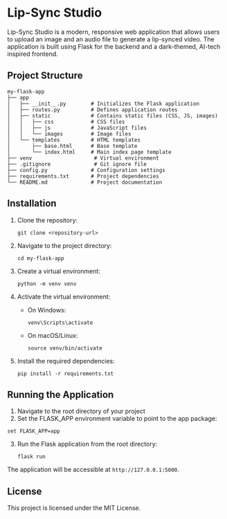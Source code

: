 # Lip-Sync Studio

Lip-Sync Studio is a modern, responsive web application that allows users to upload an image and an audio file to generate a lip-synced video. The application is built using Flask for the backend and a dark-themed, AI-tech inspired frontend.

## Project Structure

```
my-flask-app
├── app
│   ├── __init__.py        # Initializes the Flask application
│   ├── routes.py          # Defines application routes
│   ├── static             # Contains static files (CSS, JS, images)
│   │   ├── css            # CSS files
│   │   ├── js             # JavaScript files
│   │   └── images         # Image files
│   └── templates          # HTML templates
│       ├── base.html      # Base template
│       └── index.html     # Main index page template
├── venv                    # Virtual environment
├── .gitignore              # Git ignore file
├── config.py              # Configuration settings
├── requirements.txt       # Project dependencies
└── README.md              # Project documentation
```

## Installation

1. Clone the repository:
   ```
   git clone <repository-url>
   ```

2. Navigate to the project directory:
   ```
   cd my-flask-app
   ```

3. Create a virtual environment:
   ```
   python -m venv venv
   ```

4. Activate the virtual environment:
   - On Windows:
     ```
     venv\Scripts\activate
     ```
   - On macOS/Linux:
     ```
     source venv/bin/activate
     ```

5. Install the required dependencies:
   ```
   pip install -r requirements.txt
   ```

## Running the Application

1. Navigate to the root directory of your project
2. Set the FLASK_APP environment variable to point to the app package:
```
set FLASK_APP=app
```
3. Run the Flask application from the root directory:
   ```
   flask run
   ```

The application will be accessible at `http://127.0.0.1:5000`.

## License

This project is licensed under the MIT License.
